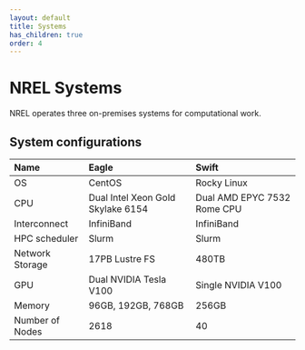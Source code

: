 ```yaml
---
layout: default
title: Systems
has_children: true
order: 4
---
```


# NREL Systems
NREL operates three on-premises systems for computational work. 

## System configurations

| Name        | Eagle     | Swift        | 
| :---------- | :-------- | :----------- | 
| OS          | CentOS    | Rocky Linux    | 
| CPU         | Dual Intel Xeon Gold Skylake 6154 | Dual AMD EPYC 7532 Rome CPU |
| Interconnect | InfiniBand | InfiniBand | 
| HPC scheduler | Slurm | Slurm | 
| Network Storage | 17PB Lustre FS | 480TB |
| GPU | Dual NVIDIA Tesla V100 | Single NVIDIA V100 | 
| Memory | 96GB, 192GB, 768GB | 256GB |
| Number of Nodes | 2618 | 40 | 
